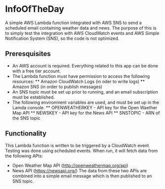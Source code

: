 # InfoOfTheDay
A simple AWS Lambda function integrated with AWS SNS to send a scheduled email containing weather data and news.
The purpose of this is to simply test the integration with AWS CloudWatch events and AWS Simple Notification System (SNS), so the code is not optimized.

## Preresquisites
* An AWS account is required. Everything related to this app can be done with a free tier account.
* The Lambda function must have permission to access the following resources:
** Amazon CloudWatch Logs (in oder to write logs)
** Amazon SNS (in order to publish messages) 
* An SNS topic must be set up prior to running, and an email subscription must be established.
* The following environment variables are used, and must be set up in the Lamda console. 
** OPENWEATHERKEY - API key for the Open Waether Map API
** NEWSKEY - API key for the News API
** SNSTOPIC - ARN of the SNS topic 

## Functionality
This Lambda function is written to be triggered by a CloudWatch event. Testing was done using scheduled events. When run, it will fetch data from the following APIs:
* Open Weather Map API (http://openweathermap.org/api)
* News API (https://newsapi.org/)
The data from these two APIs are combined into a simple email message which is then published to an SNS topic.
